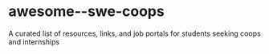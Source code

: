# awesome--swe-coops
A curated list of resources, links, and job portals for students seeking coops and internships
